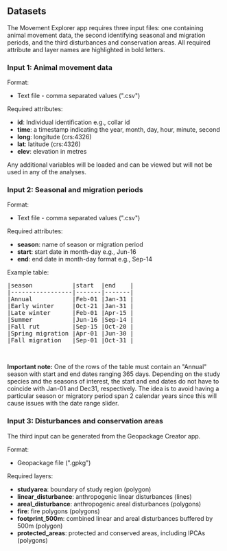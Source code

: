 ## Datasets

The Movement Explorer app requires three input files: one containing animal movement data, the second identifying seasonal and migration periods, and the third disturbances and conservation areas. All required attribute and layer names are highlighted in bold letters.

### Input 1: Animal movement data

Format:
- Text file - comma separated values (".csv")

Required attributes:
- **id**: Individual identification e.g., collar id
- **time**: a timestamp indicating the year, month, day, hour, minute, second
- **long**: longitude (crs:4326)
- **lat**: latitude (crs:4326)
- **elev**: elevation in metres

Any additional variables will be loaded and can be viewed but will not be used in any of the analyses. 

### Input 2: Seasonal and migration periods

Format:
- Text file - comma separated values (".csv")

Required attributes:
- **season**: name of season or migration period
- **start**: start date in month-day e.g., Jun-16
- **end**: end date in month-day format e.g., Sep-14

Example table:

<pre>
|season           |start  |end    |
|-----------------|-------|-------|
|Annual           |Feb-01 |Jan-31 |
|Early winter     |Oct-21 |Jan-31 |
|Late winter      |Feb-01 |Apr-15 |
|Summer           |Jun-16 |Sep-14 |
|Fall rut         |Sep-15 |Oct-20 |
|Spring migration |Apr-01 |Jun-30 |
|Fall migration   |Sep-01 |Oct-31 |
</pre>

<br>

**Important note:** One of the rows of the table must contain an "Annual" season with start and end dates ranging 365 days. Depending on the study species and the seasons of interest, the start and end dates do not have to coincide with Jan-01 and Dec31, respectively. The idea is to avoid having a particular season or migratory period span 2 calendar years since this will cause issues with the date range slider.

### Input 3: Disturbances and conservation areas

The third input can be generated from the Geopackage Creator app.

Format: 
- Geopackage file (".gpkg")

Required layers:

- **studyarea**: boundary of study region (polygon)
- **linear_disturbance**: anthropogenic linear disturbances (lines)
- **areal_disturbance**: anthropogenic areal disturbances (polygons)
- **fire**: fire polygons (polygons)
- **footprint_500m**: combined linear and areal disturbances buffered by 500m (polygon)
- **protected_areas**: protected and conserved areas, including IPCAs (polygons)
